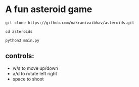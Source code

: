 # A fun asteroid game

```git clone https://github.com/nakranivaibhav/asteroids.git```

```cd asteroids```

```python3 main.py```

## controls:
- w/s to move up/down
- a/d to rotate left right
- space to shoot